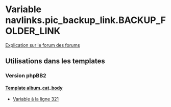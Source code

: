 # Variable navlinks.pic_backup_link.BACKUP_FOLDER_LINK
[Explication sur le forum des forums](http://forum.forumactif.com/t294113-listing-des-variables#navlinks.pic_backup_link.BACKUP_FOLDER_LINK)
## Utilisations dans les templates
### Version phpBB2
#### [Template album_cat_body](subsilver/album_cat_body.md)
* [Variable à la ligne 321](../subsilver/album_cat_body.tpl#L321)